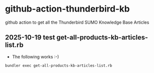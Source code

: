 # github-action-thunderbird-kb
github action to get all the Thunderbird SUMO Knowledge Base Articles

## 2025-10-19 test get-all-products-kb-articles-list.rb

* The following works :-) 

```bash
bundler exec get-all-products-kb-articles-list.rb
```
